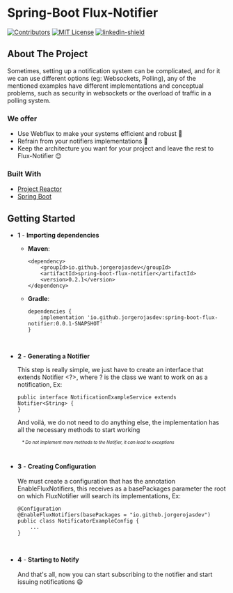 # Spring-Boot Flux-Notifier

[![Contributors][contributors-shield]][contributors-url]
[![MIT License][license-shield]][license-url]
[![linkedin-shield]][linkedin-url]

## About The Project

Sometimes, setting up a notification system can be complicated, and for it we can use different options (eg: Websockets, Polling), any of the mentioned examples have different implementations and conceptual problems, such as security in websockets or the overload of traffic in a polling system.

### We offer
* Use Webflux to make your systems efficient and robust :muscle:
* Refrain from your notifiers implementations :massage:
* Keep the architecture you want for your project and leave the rest to Flux-Notifier :blush:

### Built With

* [Project Reactor](https://projectreactor.io/)
* [Spring Boot](https://spring.io/projects/spring-boot)

## Getting Started

- **1** - **Importing dependencies**

  - **Maven**:
    ~~~
    <dependency>
        <groupId>io.github.jorgerojasdev</groupId>
        <artifactId>spring-boot-flux-notifier</artifactId>
        <version>0.2.1</version>
    </dependency>
    ~~~
  - **Gradle**:
    ~~~
    dependencies {
        implementation 'io.github.jorgerojasdev:spring-boot-flux-notifier:0.0.1-SNAPSHOT'
    }
    ~~~
    <br>

- **2** - **Generating a Notifier**
  
  This step is really simple, we just have to create an interface that extends Notifier <?>, where ? is the class we want to work on as a notification, Ex:
  <br>

    ~~~
    public interface NotificationExampleService extends Notifier<String> {
    }
    ~~~
    And voilá, we do not need to do anything else, the implementation has all the necessary methods to start working
    
    <p style="font-size:10px; font-style:oblique; margin-left:10px; margin-top:10px">
      * Do not implement more methods to the Notifier, it can lead to exceptions
    </p>
    <br>

- **3** - **Creating Configuration**<br><br>
    We must create a configuration that has the annotation EnableFluxNotifiers, this receives as a basePackages parameter the root on which FluxNotifier will search its implementations, Ex:
    ~~~
    @Configuration
    @EnableFluxNotifiers(basePackages = "io.github.jorgerojasdev")
    public class NotificatorExampleConfig {
        ...
    }
    ~~~
    <br>
- **4** - **Starting to Notify**<br><br>
    And that's all, now you can start subscribing to the notifier and start issuing notifications :smile:

[linkedin-shield]: https://img.shields.io/badge/-LinkedIn-black.svg?style=for-the-badge&logo=linkedin&colorB=555
[linkedin-url]: https://www.linkedin.com/in/jorge-rojas-zafra-fullstack-developer
[contributors-shield]: https://img.shields.io/github/contributors/othneildrew/Best-README-Template.svg?style=for-the-badge
[contributors-url]: https://github.com/JorgeRojasDev/spring-boot-flux-notificator/graphs/contributors
[license-url]:https://github.com/JorgeRojasDev/spring-boot-flux-notifier/blob/main/LICENSE
[license-shield]: https://img.shields.io/github/license/othneildrew/Best-README-Template.svg?style=for-the-badge
